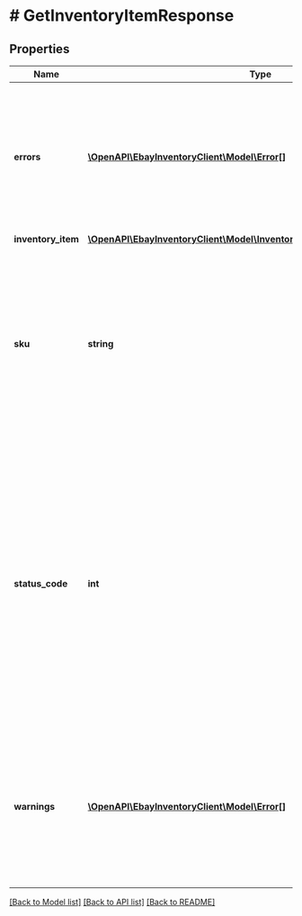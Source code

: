 # # GetInventoryItemResponse

## Properties

Name | Type | Description | Notes
------------ | ------------- | ------------- | -------------
**errors** | [**\OpenAPI\EbayInventoryClient\Model\Error[]**](Error.md) | This container will be returned if there were one or more errors associated with retrieving the inventory item record. | [optional]
**inventory_item** | [**\OpenAPI\EbayInventoryClient\Model\InventoryItemWithSkuLocaleGroupKeys**](InventoryItemWithSkuLocaleGroupKeys.md) |  | [optional]
**sku** | **string** | The seller-defined Stock-Keeping Unit (SKU) of the inventory item. The seller should have a unique SKU value for every product that they sell. | [optional]
**status_code** | **int** | The HTTP status code returned in this field indicates the success or failure of retrieving the inventory item record for the inventory item specified in the sku field. See the HTTP status codes table to see which each status code indicates. | [optional]
**warnings** | [**\OpenAPI\EbayInventoryClient\Model\Error[]**](Error.md) | This container will be returned if there were one or more warnings associated with retrieving the inventory item record. | [optional]

[[Back to Model list]](../../README.md#models) [[Back to API list]](../../README.md#endpoints) [[Back to README]](../../README.md)
